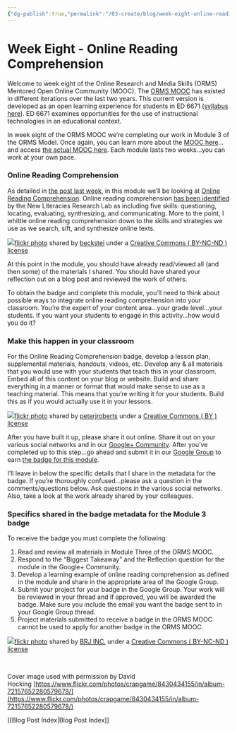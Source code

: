 ```yaml
---
{"dg-publish":true,"permalink":"/03-create/blog/week-eight-online-reading-comprehension/","title":"Week Eight - Online Reading Comprehension #ORMSMOOC","tags":["online-reading-comprehension","orms"]}
---
```


# Week Eight - Online Reading Comprehension

Welcome to week eight of the Online Research and Media Skills (ORMS) Mentored Open Online Community (MOOC). The [ORMS MOOC](http://wiobyrne.com/join-the-orms-mooc/) has existed in different iterations over the last two years. This current version is developed as an open learning experience for students in ED 6671 ([syllabus here](https://docs.google.com/document/d/18rvWMAKhnbKiSgOalGLXsE1TrBpO62mhvQXV1OeU9SY/edit?usp=sharing)). ED 6671 examines opportunities for the use of instructional technologies in an educational context.

In week eight of the ORMS MOOC we’re completing our work in Module 3 of the ORMS Model. Once again, you can learn more about the [MOOC here](http://wiobyrne.com/join-the-orms-mooc/)…and access [the actual MOOC here](https://sites.google.com/site/ormsmodel/). Each module lasts two weeks…you can work at your own pace.

### Online Reading Comprehension

As detailed in [the post last week](http://wiobyrne.com/week-seven-students-searching-sifting-and-synthesizing-online-texts-ormsmooc/), in this module we’ll be looking at [Online Reading Comprehension](https://sites.google.com/site/ormsmodel/modules/module-3-online-reading-comprehension). Online reading comprehension [has been identified](https://docs.google.com/viewer?url=http%3A%2F%2Fteachers.westport.k12.ct.us%2FITL%2Fwkspmaterials%2FNCTE%2520chapter.pdf) by the New Literacies Research Lab as including five skills: questioning, locating, evaluating, synthesizing, and communicating. More to the point, I whittle online reading comprehension down to the skills and strategies we use as we search, sift, and synthesize online texts.

[![](images/8083128109_1739028c84.jpg)](http://flickr.com/photos/beckstei/8083128109 "Sifting after pressing")[flickr photo](http://flickr.com/photos/beckstei/8083128109 "Sifting after pressing") shared by [beckstei](http://flickr.com/people/beckstei) under a [Creative Commons ( BY-NC-ND ) license](http://creativecommons.org/licenses/by-nc-nd/2.0/)

At this point in the module, you should have already read/viewed all (and then some) of the materials I shared. You should have shared your reflection out on a blog post and reviewed the work of others.

To obtain the badge and complete this module, you’ll need to think about possible ways to integrate online reading comprehension into your classroom. You’re the expert of your content area…your grade level…your students. If you want your students to engage in this activity…how would you do it?

### Make this happen in your classroom

For the Online Reading Comprehension badge, develop a lesson plan, supplemental materials, handouts, videos, etc. Develop any & all materials that you would use with your students that teach this in your classroom. Embed all of this content on your blog or website. Build and share everything in a manner or format that would make sense to use as a teaching material. This means that you’re writing it for your students. Build this as if you would actually use it in your lessons.

[![](images/5334386342_1e696702a0.jpg)](http://flickr.com/photos/peter_roberts/5334386342 "Sieving Flour")[flickr photo](http://flickr.com/photos/peter_roberts/5334386342 "Sieving Flour") shared by [peterjroberts](http://flickr.com/people/peter_roberts) under a [Creative Commons ( BY ) license](http://creativecommons.org/licenses/by/2.0/)

After you have built it up, please share it out online. Share it out on your various social networks and in our [Google+ Community](https://plus.google.com/communities/109374663190019101967?utm_source=chrome_ntp_icon&utm_medium=chrome_app&utm_campaign=chrome). After you’ve completed up to this step…go ahead and submit it in our [Google Group](https://groups.google.com/forum/#!forum/ormsclass) to earn [the badge for this module](https://badges.mozilla.org/en-US/badges/badge/Online-Reading-Comprehension-Exemplar-Badge).

I’ll leave in below the specific details that I share in the metadata for the badge. If you’re thoroughly confused…please ask a question in the comments/questions below. Ask questions in the various social networks. Also, take a look at the work already shared by your colleagues.

### Specifics shared in the badge metadata for the Module 3 badge

To receive the badge you must complete the following:

1. Read and review all materials in Module Three of the ORMS MOOC.
2. Respond to the “Biggest Takeaway” and the Reflection question for the module in the Google+ Community.
3. Develop a learning example of online reading comprehension as defined in the module and share in the appropriate area of the Google Group.
4. Submit your project for your badge in the Google Group. Your work will be reviewed in your thread and if approved, you will be awarded the badge. Make sure you include the email you want the badge sent to in your Google Group thread.
5. Project materials submitted to receive a badge in the ORMS MOOC cannot be used to apply for another badge in the ORMS MOOC.

[![](images/8734248842_a684a7c54d.jpg)](http://flickr.com/photos/brj_bringin_the_shit_up_in_here_bitches/8734248842 "Sifting Through Roadside Dirt")[flickr photo](http://flickr.com/photos/brj_bringin_the_shit_up_in_here_bitches/8734248842 "Sifting Through Roadside Dirt") shared by [BRJ INC.](http://flickr.com/people/brj_bringin_the_shit_up_in_here_bitches) under a [Creative Commons ( BY-NC-ND ) license](http://creativecommons.org/licenses/by-nc-nd/2.0/)

 

Cover image used with permission by David Hocking [https://www.flickr.com/photos/crapgame/8430434155/in/album-72157652280579678/](https://www.flickr.com/photos/crapgame/8430434155/in/album-72157652280579678/)

[[Blog Post Index\|Blog Post Index]]